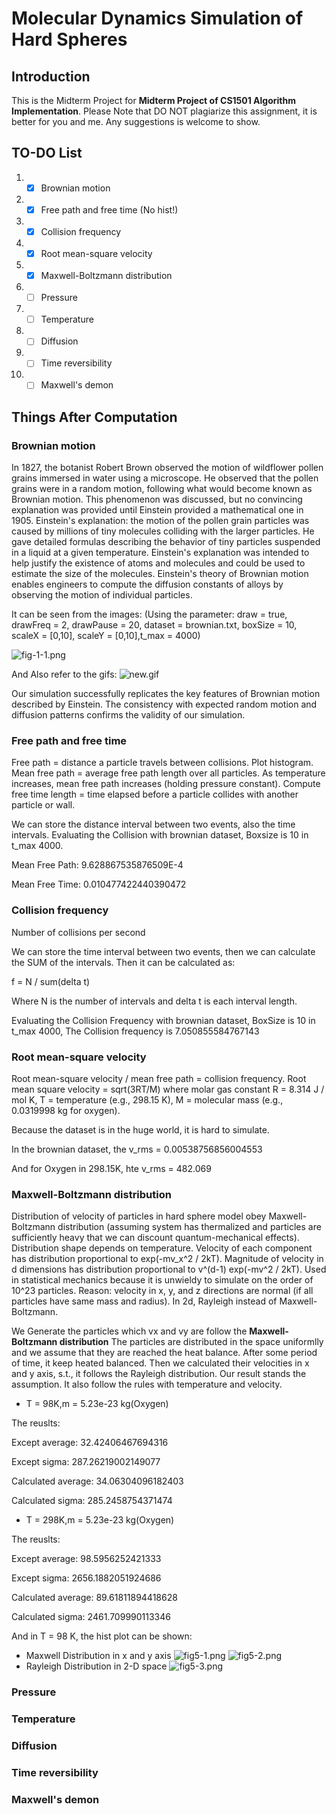# Molecular Dynamics Simulation of Hard Spheres

## Introduction

This is the Midterm Project for **Midterm Project of CS1501 Algorithm Implementation**.
Please Note that DO NOT plagiarize this assignment, it is better for you and me.
Any suggestions is welcome to show.

## TO-DO List

1. - [x] Brownian motion
2. - [x] Free path and free time (No hist!)
3. - [x] Collision frequency
4. - [x] Root mean-square velocity
5. - [x] Maxwell-Boltzmann distribution
6. - [ ] Pressure
7. - [ ] Temperature
8. - [ ] Diffusion
9. - [ ] Time reversibility
10. - [ ] Maxwell's demon

## Things After Computation

### Brownian motion

In 1827, the botanist Robert Brown observed the motion of wildflower pollen grains immersed 
in water using a microscope. He observed that the pollen grains were in a random motion, following 
what would become known as Brownian motion. This phenomenon was discussed, but no convincing 
explanation was provided until Einstein provided a mathematical one in 1905. 
Einstein's explanation: the motion of the pollen grain particles was caused by millions of 
tiny molecules colliding with the larger particles. He gave detailed formulas describing the 
behavior of tiny particles suspended in a liquid at a given temperature. Einstein's explanation 
was intended to help justify the existence of atoms and molecules and could be used to estimate 
the size of the molecules. Einstein's theory of Brownian motion enables engineers to compute the 
diffusion constants of alloys by observing the motion of individual particles.

It can be seen from the images:
(Using the parameter: draw = true, drawFreq = 2, drawPause = 20, dataset = brownian.txt,
boxSize = 10, scaleX = [0,10], scaleY = [0,10],t_max = 4000)

![fig-1-1.png](img/fig-1-1.png)

And Also refer to the gifs:
![new.gif](img/new.gif)

Our simulation successfully replicates the key features of Brownian motion described by Einstein.
The consistency with expected random motion and diffusion patterns confirms the validity of 
our simulation.

### Free path and free time
Free path = distance a particle travels between collisions. Plot histogram. 
Mean free path = average free path length over all particles. As temperature 
increases, mean free path increases (holding pressure constant). Compute free 
time length = time elapsed before a particle collides with another particle 
or wall.

We can store the distance interval between two events, also the time intervals.
Evaluating the Collision with brownian dataset, Boxsize is 10 in t_max 4000.

Mean Free Path: 9.628867535876509E-4

Mean Free Time: 0.010477422440390472

### Collision frequency

Number of collisions per second

We can store the time interval between two events, then we can calculate the SUM
of the intervals. Then it can be calculated as:

f = N / sum(delta t)

Where N is the number of intervals and delta t is each interval length.

Evaluating the Collision Frequency with brownian dataset, BoxSize is 10 in t_max 4000,
The Collision frequency is 7.050855584767143

### Root mean-square velocity

Root mean-square velocity / mean free path = collision frequency. 
Root mean square velocity = sqrt(3RT/M) where molar gas constant 
R = 8.314 J / mol K, T = temperature (e.g., 298.15 K), 
M = molecular mass (e.g., 0.0319998 kg for oxygen).

Because the dataset is in the huge world, it is hard to simulate.

In the brownian dataset, the v_rms = 0.00538756856004553

And for Oxygen in 298.15K, hte v_rms = 482.069

### Maxwell-Boltzmann distribution
Distribution of velocity of particles in hard sphere model obey 
Maxwell-Boltzmann distribution (assuming system has thermalized 
and particles are sufficiently heavy that we can discount 
quantum-mechanical effects). Distribution shape depends on 
temperature. Velocity of each component has distribution 
proportional to exp(-mv_x^2 / 2kT). Magnitude of velocity in 
d dimensions has distribution proportional to v^(d-1) exp(-mv^2 /
2kT). Used in statistical mechanics because it is unwieldy 
to simulate on the order of 10^23 particles. 
Reason: velocity in x, y, and z directions are
normal (if all particles have same mass and radius). 
In 2d, Rayleigh instead of Maxwell-Boltzmann.

We Generate the particles which vx and vy are follow the **Maxwell-Boltzmann distribution**
The particles are distributed in the space uniformlly and we assume that
they are reached the heat balance. After some period of time, it keep heated balanced.
Then we calculated their velocities in x and y axis, s.t., it follows the 
Rayleigh distribution. Our result stands the assumption. It also follow the
rules with temperature and velocity.

- T = 98K,m = 5.23e-23 kg(Oxygen)

The reuslts:

Except average: 32.42406467694316

Except sigma: 287.26219002149077

Calculated average: 34.06304096182403

Calculated sigma: 285.2458754371474

- T = 298K,m = 5.23e-23 kg(Oxygen)

The reuslts:

Except average: 98.5956252421333

Except sigma: 2656.1882051924686

Calculated average: 89.61811894418628

Calculated sigma: 2461.709990113346

And in T = 98 K, the hist plot can be shown:
- Maxwell Distribution in x and y axis
![fig5-1.png](img/fig5-1.png)
![fig5-2.png](img/fig5-2.png)
- Rayleigh Distribution in 2-D space
![fig5-3.png](img/fig5-3.png)

### Pressure

### Temperature

### Diffusion

### Time reversibility

### Maxwell's demon
